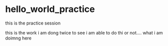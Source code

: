 # hello_world_practice
this is the practice session

this is the work i am dong twice
to see i am able to do thi or not....
what i am doimng here
